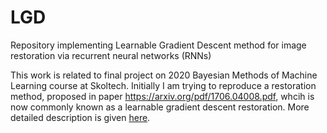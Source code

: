 # LGD
Repository implementing Learnable Gradient Descent method for image restoration via recurrent neural networks (RNNs)

This work is related to final project on 2020 Bayesian Methods of Machine Learning course at Skoltech. Initially I am trying to reproduce a restoration method, proposed in paper https://arxiv.org/pdf/1706.04008.pdf, whcih is now commonly known as a learnable gradient descent restoration. More detailed description is given [here](https://github.com/ys-koshelev/lgd/blob/master/description.pdf).
